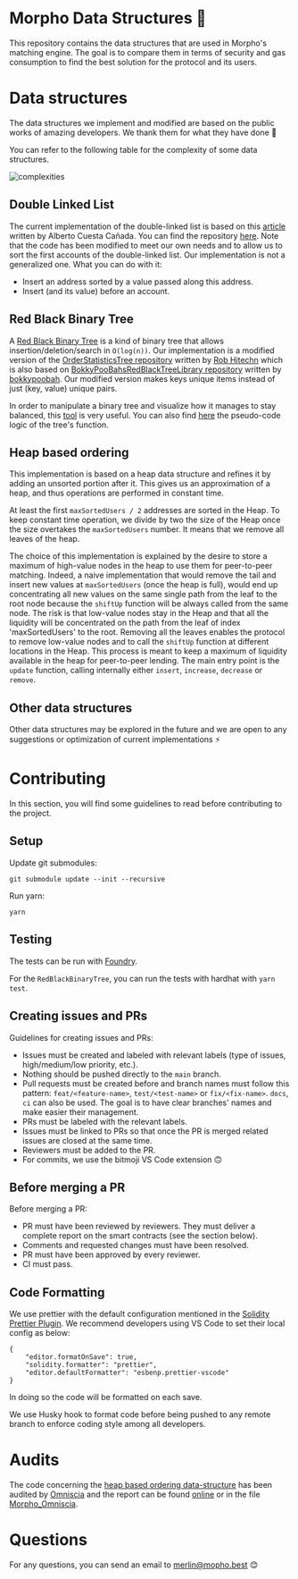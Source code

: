 # Morpho Data Structures 🦋

This repository contains the data structures that are used in Morpho's matching engine.
The goal is to compare them in terms of security and gas consumption to find the best solution for the protocol and its users.

# Data structures

The data structures we implement and modified are based on the public works of amazing developers. We thank them for what they have done 🙏

You can refer to the following table for the complexity of some data structures.

![complexities](https://devopedia.org/images/article/17/7752.1513922040.jpg)

## Double Linked List

The current implementation of the double-linked list is based on this [article](https://hackernoon.com/a-linked-list-implementation-for-ethereum-deep-dive-oy9432pa) written by Alberto Cuesta Cañada. You can find the repository [here](https://github.com/HQ20/contracts/tree/master/contracts/lists). Note that the code has been modified to meet our own needs and to allow us to sort the first accounts of the double-linked list. Our implementation is not a generalized one.
What you can do with it:

- Insert an address sorted by a value passed along this address.
- Insert (and its value) before an account.

## Red Black Binary Tree

A [Red Black Binary Tree](https://en.wikipedia.org/wiki/Red%E2%80%93black_tree) is a kind of binary tree that allows insertion/deletion/search in `O(log(n))`.
Our implementation is a modified version of the [OrderStatisticsTree repository](https://github.com/rob-Hitchens/OrderStatisticsTree) written by [Rob Hitechn](https://github.com/rob-Hitchens) which is also based on [BokkyPooBahsRedBlackTreeLibrary repository](https://github.com/bokkypoobah/BokkyPooBahsRedBlackTreeLibrary) written by [bokkypoobah](https://github.com/bokkypoobah).
Our modified version makes keys unique items instead of just (key, value) unique pairs.

In order to manipulate a binary tree and visualize how it manages to stay balanced, this [tool](https://www.cs.usfca.edu/~galles/visualization/RedBlack.html) is very useful. You can also find [here](http://ion.uwinnipeg.ca/~ychen2/advancedAD/Red-black%20Tree.pdf) the pseudo-code logic of the tree's function.

## Heap based ordering

This implementation is based on a heap data structure and refines it by adding an unsorted portion after it. This gives us an approximation of a heap, and thus operations are performed in constant time.

At least the first `maxSortedUsers / 2` addresses are sorted in the Heap. To keep constant time operation, we divide by two the size of the Heap once the size overtakes the `maxSortedUsers` number. It means that we remove all leaves of the heap.

The choice of this implementation is explained by the desire to store a maximum of high-value nodes in the heap to use them for peer-to-peer matching.
Indeed, a naive implementation that would remove the tail and insert new values at `maxSortedUsers` (once the heap is full), would end up concentrating all new values on the same single path from the leaf to the root node because the `shiftUp` function will be always called from the same node. The risk is that low-value nodes stay in the Heap and that all the liquidity will be concentrated on the path from the leaf of index 'maxSortedUsers' to the root.
Removing all the leaves enables the protocol to remove low-value nodes and to call the `shiftUp` function at different locations in the Heap. This process is meant to keep a maximum of liquidity available in the heap for peer-to-peer lending.
The main entry point is the `update` function, calling internally either `insert`, `increase`, `decrease` or `remove`.

## Other data structures

Other data structures may be explored in the future and we are open to any suggestions or optimization of current implementations ⚡️

# Contributing

In this section, you will find some guidelines to read before contributing to the project.

## Setup

Update git submodules:

```
git submodule update --init --recursive
```

Run yarn:

```
yarn
```

## Testing

The tests can be run with [Foundry](https://github.com/foundry-rs/foundry).

For the `RedBlackBinaryTree`, you can run the tests with hardhat with `yarn test`.

## Creating issues and PRs

Guidelines for creating issues and PRs:

- Issues must be created and labeled with relevant labels (type of issues, high/medium/low priority, etc.).
- Nothing should be pushed directly to the `main` branch.
- Pull requests must be created before and branch names must follow this pattern: `feat/<feature-name>`, `test/<test-name>` or `fix/<fix-name>`. `docs`, `ci` can also be used. The goal is to have clear branches' names and make easier their management.
- PRs must be labeled with the relevant labels.
- Issues must be linked to PRs so that once the PR is merged related issues are closed at the same time.
- Reviewers must be added to the PR.
- For commits, we use the bitmoji VS Code extension 🙃

## Before merging a PR

Before merging a PR:

- PR must have been reviewed by reviewers. They must deliver a complete report on the smart contracts (see the section below).
- Comments and requested changes must have been resolved.
- PR must have been approved by every reviewer.
- CI must pass.

## Code Formatting

We use prettier with the default configuration mentioned in the [Solidity Prettier Plugin](https://github.com/prettier-solidity/prettier-plugin-solidity).
We recommend developers using VS Code to set their local config as below:

```
{
	"editor.formatOnSave": true,
	"solidity.formatter": "prettier",
	"editor.defaultFormatter": "esbenp.prettier-vscode"
}
```

In doing so the code will be formatted on each save.

We use Husky hook to format code before being pushed to any remote branch to enforce coding style among all developers.

# Audits

The code concerning the [heap based ordering data-structure](./contracts/HeapOrdering.sol) has been audited by [Omniscia](https://omniscia.io) and the report can be found [online](https://omniscia.io/reports/morpho-heap-ordering-structure/) or in the file [Morpho_Omniscia](./audits/Morpho_Omniscia.pdf).

# Questions

For any questions, you can send an email to [merlin@mopho.best](mailto:merlin@morpho.best) 😊
